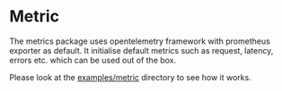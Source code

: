 # Metric

The metrics package uses opentelemetry framework with prometheus exporter as default. It initialise default metrics such as request, latency, errors etc. which can be used out of the box.

Please look at the [examples/metric](../examples/metric/) directory to see how it works.

